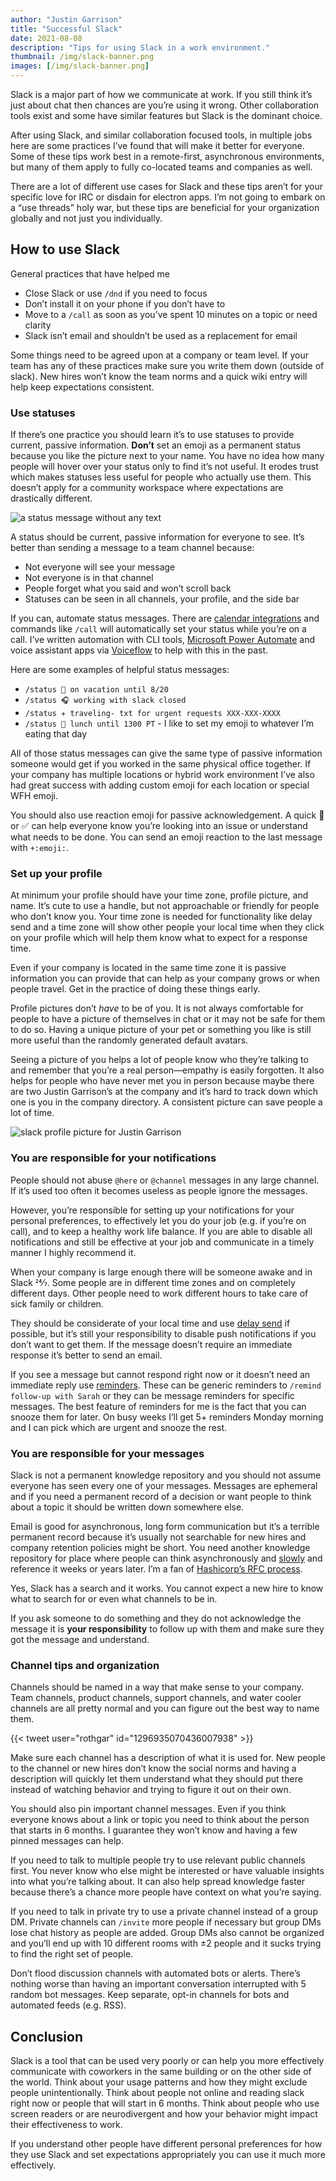 ```yaml
---
author: "Justin Garrison"
title: "Successful Slack"
date: 2021-08-08
description: "Tips for using Slack in a work environment."
thumbnail: /img/slack-banner.png 
images: [/img/slack-banner.png]
---
```


Slack is a major part of how we communicate at work. If you still think it’s just about chat then chances are you’re using it wrong. Other collaboration tools exist and some have similar features but Slack is the dominant choice.

After using Slack, and similar collaboration focused tools, in multiple jobs here are some practices I’ve found that will make it better for everyone. Some of these tips work best in a remote-first, asynchronous environments, but many of them apply to fully co-located teams and companies as well.

There are a lot of different use cases for Slack and these tips aren’t for your specific love for IRC or disdain for electron apps. I’m not going to embark on a “use threads” holy war, but these tips are beneficial for your organization globally and not just you individually.

## How to use Slack

General practices that have helped me

- Close Slack or use `/dnd` if you need to focus
- Don’t install it on your phone if you don’t have to
- Move to a `/call` as soon as you’ve spent 10 minutes on a topic or need clarity
- Slack isn’t email and shouldn’t be used as a replacement for email

Some things need to be agreed upon at a company or team level. If your team has any of these practices make sure you write them down (outside of slack). New hires won’t know the team norms and a quick wiki entry will help keep expectations consistent.

### Use statuses

If there’s one practice you should learn it’s to use statuses to provide current, passive information. **Don’t** set an emoji as a permanent status because you like the picture next to your name. You have no idea how many people will hover over your status only to find it’s not useful. It erodes trust which makes statuses less useful for people who actually use them. This doesn’t apply for a community workspace where expectations are drastically different.

![a status message without any text](/img/slack-bad-status.png)

A status should be current, passive information for everyone to see. It’s better than sending a message to a team channel because:

- Not everyone will see your message
- Not everyone is in that channel
- People forget what you said and won’t scroll back
- Statuses can be seen in all channels, your profile, and the side bar

If you can, automate status messages. There are [calendar integrations](https://slack.com/slack-tips/sync-your-slack-status-with-your-calendar) and commands like `/call` will automatically set your status while you’re on a call. I’ve written automation with CLI tools, [Microsoft Power Automate](https://flow.microsoft.com/en-us/) and voice assistant apps via [Voiceflow](https://www.voiceflow.com/) to help with this in the past.

Here are some examples of helpful status messages:

- `/status 🌴 on vacation until 8/20`
- `/status 🎧 working with slack closed`
- `/status ✈️ traveling- txt for urgent requests XXX-XXX-XXXX`
- `/status 🍕 lunch until 1300 PT` - I like to set my emoji to whatever I’m eating that day

All of those status messages can give the same type of passive information someone would get if you worked in the same physical office together. If your company has multiple locations or hybrid work environment I’ve also had great success with adding custom emoji for each location or special WFH emoji.

You should also use reaction emoji for passive acknowledgement. A quick 👀 or ✅ can help everyone know you’re looking into an issue or understand what needs to be done. You can send an emoji reaction to the last message with `+:emoji:`.

### Set up your profile

At minimum your profile should have your time zone, profile picture, and name. It’s cute to use a handle, but not approachable or friendly for people who don’t know you. Your time zone is needed for functionality like delay send and a time zone will show other people your local time when they click on your profile which will help them know what to expect for a response time.

Even if your company is located in the same time zone it is passive information you can provide that can help as your company grows or when people travel. Get in the practice of doing these things early.

Profile pictures don’t *have* to be of you. It is not always comfortable for people to have a picture of themselves in chat or it may not be safe for them to do so. Having a unique picture of your pet or something you like is still more useful than the randomly generated default avatars.

Seeing a picture of you helps a lot of people know who they’re talking to and remember that you’re a real person—empathy is easily forgotten. It also helps for people who have never met you in person because maybe there are two Justin Garrison’s at the company and it’s hard to track down which one is you in the company directory. A consistent picture can save people a lot of time.

![slack profile picture for Justin Garrison](/img/slack-profile.png)

### You are responsible for your notifications

People should not abuse `@here` or `@channel` messages in any large channel. If it’s used too often it becomes useless as people ignore the messages.

However, you’re responsible for setting up your notifications for your personal preferences, to effectively let you do your job (e.g. if you’re on call), and to keep a healthy work life balance. If you are able to disable all notifications and still be effective at your job and communicate in a timely manner I highly recommend it.

When your company is large enough there will be someone awake and in Slack 24⁄7. Some people are in different time zones and on completely different days. Other people need to work different hours to take care of sick family or children.

They should be considerate of your local time and use [delay send](https://slack.com/help/articles/1500012915082-Schedule-messages-to-send-later) if possible, but it’s still your responsibility to disable push notifications if you don’t want to get them. If the message doesn’t require an immediate response it’s better to send an email.

If you see a message but cannot respond right now or it doesn’t need an immediate reply use [reminders](https://slack.com/help/articles/208423427-Set-a-reminder). These can be generic reminders to `/remind follow-up with Sarah` or they can be message reminders for specific messages. The best feature of reminders for me is the fact that you can snooze them for later. On busy weeks I’ll get 5+ reminders Monday morning and I can pick which are urgent and snooze the rest.

### You are responsible for your messages

Slack is not a permanent knowledge repository and you should not assume everyone has seen every one of your messages. Messages are ephemeral and if you need a permanent record of a decision or want people to think about a topic it should be written down somewhere else.

Email is good for asynchronous, long form communication but it’s a terrible permanent record because it’s usually not searchable for new hires and company retention policies might be short. You need another knowledge repository for place where people can think asynchronously and [slowly](https://www.amazon.com/Thinking-Fast-Slow-Daniel-Kahneman/dp/0374533555) and reference it weeks or years later. I’m a fan of [Hashicorp’s RFC process](https://works.hashicorp.com/articles/writing-practices-and-culture).

Yes, Slack has a search and it works. You cannot expect a new hire to know what to search for or even what channels to be in.

If you ask someone to do something and they do not acknowledge the message it is **your responsibility** to follow up with them and make sure they got the message and understand.

### Channel tips and organization

Channels should be named in a way that make sense to your company. Team channels, product channels, support channels, and water cooler channels are all pretty normal and you can figure out the best way to name them.

{{< tweet user="rothgar" id="1296935070436007938" >}}

Make sure each channel has a description of what it is used for. New people to the channel or new hires don’t know the social norms and having a description will quickly let them understand what they should put there instead of watching behavior and trying to figure it out on their own.

You should also pin important channel messages. Even if you think everyone knows about a link or topic you need to think about the person that starts in 6 months. I guarantee they won’t know and having a few pinned messages can help.

If you need to talk to multiple people try to use relevant public channels first. You never know who else might be interested or have valuable insights into what you’re talking about. It can also help spread knowledge faster because there’s a chance more people have context on what you’re saying.

If you need to talk in private try to use a private channel instead of a group DM. Private channels can `/invite` more people if necessary but group DMs lose chat history as people are added. Group DMs also cannot be organized and you’ll end up with 10 different rooms with ±2 people and it sucks trying to find the right set of people.

Don’t flood discussion channels with automated bots or alerts. There’s nothing worse than having an important conversation interrupted with 5 random bot messages. Keep separate, opt-in channels for bots and automated feeds (e.g. RSS).

## Conclusion

Slack is a tool that can be used very poorly or can help you more effectively communicate with coworkers in the same building or on the other side of the world. Think about your usage patterns and how they might exclude people unintentionally. Think about people not online and reading slack right now or people that will start in 6 months. Think about people who use screen readers or are neurodivergent and how your behavior might impact their effectiveness to work.

If you understand other people have different personal preferences for how they use Slack and set expectations appropriately you can use it much more effectively.
